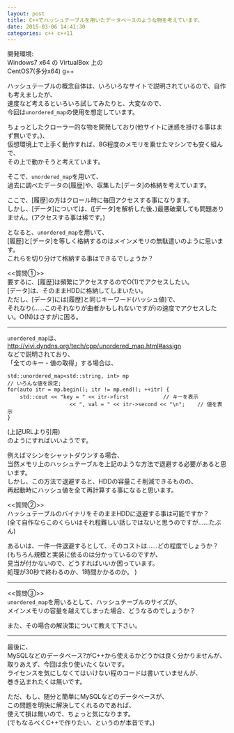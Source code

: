 ```yaml
---
layout: post
title: C++でハッシュテーブルを用いたデータベースのような物を考えています。
date: 2015-03-06 14:41:30
categories: c++ c++11
---
```

<!-- {% raw %} -->
<p>開発環境:<br>
Windows7 x64 の VirtualBox 上の<br>
CentOS7(多分x64) g++</p>

<p>ハッシュテーブルの概念自体は、いろいろなサイトで説明されているので、自作も考えましたが、<br>
速度など考えるといろいろ試してみたりと、大変なので、<br>
今回は<code>unordered_map</code>の使用を想定しています。</p>

<p>ちょっとしたクローラー的な物を開発しており(他サイトに迷惑を掛ける事はまず無いです。)、<br>
仮想環境上で上手く動作すれば、8G程度のメモリを乗せたマシンでも安く組んで、<br>
その上で動かそうと考えています。</p>

<p>そこで、<code>unordered_map</code>を用いて、<br>
過去に調べたデータの[履歴]や、収集した[データ]の格納を考えています。</p>

<p>ここで、[履歴]の方はクロール時に毎回アクセスする事になります。<br>
しかし、[データ]については、([データ]を解析した後、)最悪破棄しても問題ありません。(アクセスする事は稀です。)</p>

<p>となると、<code>unordered_map</code>を用いて、<br>
[履歴]と[データ]を等しく格納するのはメインメモリの無駄遣いのように思います。<br>
これらを切り分けて格納する事はできるでしょうか？</p>

<p>&lt;&lt;質問①>><br>
要するに、[履歴]は頻繁にアクセスするのでO(1)でアクセスしたい。<br>
[データ]は、そのままHDDに格納してしまいたい。<br>
ただし、[データ]には[履歴]と同じキーワード(ハッシュ値)で、<br>
それなり(……このそれなりが曲者かもしれないですが)の速度でアクセスしたい。O(N)はさすがに困る。</p>

<hr>

<p><code>unordered_map</code>は、<br>
<a href="http://vivi.dyndns.org/tech/cpp/unordered_map.html#assign" rel="nofollow">http://vivi.dyndns.org/tech/cpp/unordered_map.html#assign</a><br>
などで説明されており、<br>
「全てのキー・値の取得」する場合は、</p>

<pre><code>std::unordered_map&lt;std::string, int&gt; mp
// いろんな値を設定;
for(auto itr = mp.begin(); itr != mp.end(); ++itr) {
    std::cout &lt;&lt; "key = " &lt;&lt; itr-&gt;first           // キーを表示
                    &lt;&lt; ", val = " &lt;&lt; itr-&gt;second &lt;&lt; "\n";    // 値を表示
}
</code></pre>

<p>(上記URLより引用)<br>
のようにすればいいようです。</p>

<p>例えばマシンをシャットダウンする場合、<br>
当然メモリ上のハッシュテーブルを上記のような方法で退避する必要があると思います。<br>
しかし、この方法で退避すると、HDDの容量こそ削減できるものの、<br>
再起動時にハッシュ値を全て再計算する事になると思います。</p>

<p>&lt;&lt;質問②>><br>
ハッシュテーブルのバイナリをそのままHDDに退避する事は可能ですか？<br>
(全て自作ならこのくらいはそれ程難しい話しではないと思うのですが……たぶん)</p>

<p>あるいは、一件一件退避するとして、そのコストは……どの程度でしょうか？<br>
(もちろん規模と実装に依るのは分かっているのですが、<br>
 見当が付かないので、どうすればいいか困っています。<br>
 処理が30秒で終わるのか、1時間かかるのか。        )</p>

<hr>

<p>&lt;&lt;質問③>><br>
<code>unordered_map</code>を用いるとして、ハッシュテーブルのサイズが、<br>
メインメモリの容量を越えてしまった場合、どうなるのでしょうか？</p>

<p>また、その場合の解決策について教えて下さい。</p>

<hr>

<p>最後に、<br>
MySQLなどのデータベース?がC++から使えるかどうかは良く分かりませんが、<br>
取りあえず、今回は余り使いたくないです。<br>
ライセンスを気にしなくてはいけない程のコードは書いていませんが、<br>
巻き込まれたくは無いです。</p>

<p>ただ、もし、随分と簡単にMySQLなどのデータベースが、<br>
この問題を明快に解決してくれるのであれば、<br>
使えて損は無いので、ちょっと気になります。<br>
(でもなるべくC++で作りたい、というのが本音です。)</p>
<!-- {% endraw %} -->
